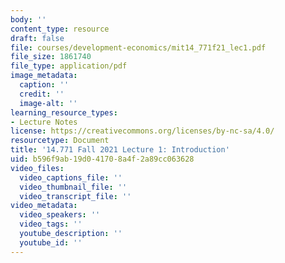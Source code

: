 ```yaml
---
body: ''
content_type: resource
draft: false
file: courses/development-economics/mit14_771f21_lec1.pdf
file_size: 1861740
file_type: application/pdf
image_metadata:
  caption: ''
  credit: ''
  image-alt: ''
learning_resource_types:
- Lecture Notes
license: https://creativecommons.org/licenses/by-nc-sa/4.0/
resourcetype: Document
title: '14.771 Fall 2021 Lecture 1: Introduction'
uid: b596f9ab-19d0-4170-8a4f-2a89cc063628
video_files:
  video_captions_file: ''
  video_thumbnail_file: ''
  video_transcript_file: ''
video_metadata:
  video_speakers: ''
  video_tags: ''
  youtube_description: ''
  youtube_id: ''
---
```

